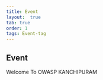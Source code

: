 ```yaml
---
title: Event
layout:  true
tab: true
order: 1
tags: Event-tag
---
```


## Event
Welcome To OWASP KANCHIPURAM
